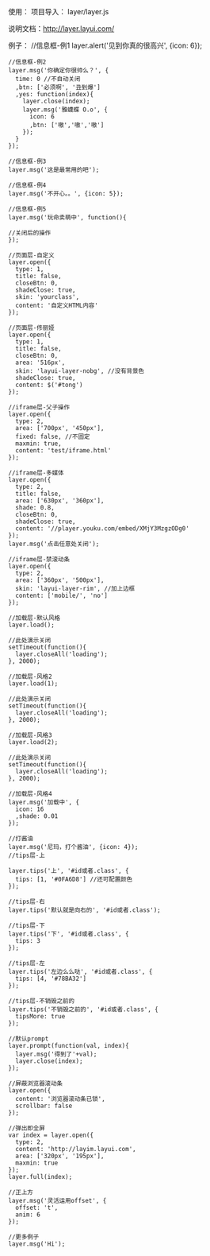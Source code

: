 
使用：
 	项目导入： layer/layer.js

说明文档：http://layer.layui.com/

例子：
	//信息框-例1
	layer.alert('见到你真的很高兴', {icon: 6});
	 
	//信息框-例2
	layer.msg('你确定你很帅么？', {
	  time: 0 //不自动关闭
	  ,btn: ['必须啊', '丑到爆']
	  ,yes: function(index){
	    layer.close(index);
	    layer.msg('雅蠛蝶 O.o', {
	      icon: 6
	      ,btn: ['嗷','嗷','嗷']
	    });
	  }
	});

	//信息框-例3
	layer.msg('这是最常用的吧');

	//信息框-例4
	layer.msg('不开心。。', {icon: 5});

	//信息框-例5
	layer.msg('玩命卖萌中', function(){

	//关闭后的操作
	});

	//页面层-自定义
	layer.open({
	  type: 1,
	  title: false,
	  closeBtn: 0,
	  shadeClose: true,
	  skin: 'yourclass',
	  content: '自定义HTML内容'
	});

	//页面层-佟丽娅
	layer.open({
	  type: 1,
	  title: false,
	  closeBtn: 0,
	  area: '516px',
	  skin: 'layui-layer-nobg', //没有背景色
	  shadeClose: true,
	  content: $('#tong')
	});

	//iframe层-父子操作
	layer.open({
	  type: 2,
	  area: ['700px', '450px'],
	  fixed: false, //不固定
	  maxmin: true,
	  content: 'test/iframe.html'
	});

	//iframe层-多媒体
	layer.open({
	  type: 2,
	  title: false,
	  area: ['630px', '360px'],
	  shade: 0.8,
	  closeBtn: 0,
	  shadeClose: true,
	  content: '//player.youku.com/embed/XMjY3MzgzODg0'
	});
	layer.msg('点击任意处关闭');

	//iframe层-禁滚动条
	layer.open({
	  type: 2,
	  area: ['360px', '500px'],
	  skin: 'layui-layer-rim', //加上边框
	  content: ['mobile/', 'no']
	});

	//加载层-默认风格
	layer.load();

	//此处演示关闭
	setTimeout(function(){
	  layer.closeAll('loading');
	}, 2000);

	//加载层-风格2
	layer.load(1);

	//此处演示关闭
	setTimeout(function(){
	  layer.closeAll('loading');
	}, 2000);

	//加载层-风格3
	layer.load(2);

	//此处演示关闭
	setTimeout(function(){
	  layer.closeAll('loading');
	}, 2000);

	//加载层-风格4
	layer.msg('加载中', {
	  icon: 16
	  ,shade: 0.01
	});

	//打酱油
	layer.msg('尼玛，打个酱油', {icon: 4});
	//tips层-上

	layer.tips('上', '#id或者.class', {
	  tips: [1, '#0FA6D8'] //还可配置颜色
	});

	//tips层-右
	layer.tips('默认就是向右的', '#id或者.class');

	//tips层-下
	layer.tips('下', '#id或者.class', {
	  tips: 3
	});

	//tips层-左
	layer.tips('左边么么哒', '#id或者.class', {
	  tips: [4, '#78BA32']
	});

	//tips层-不销毁之前的
	layer.tips('不销毁之前的', '#id或者.class', {
	  tipsMore: true
	});

	//默认prompt
	layer.prompt(function(val, index){
	  layer.msg('得到了'+val);
	  layer.close(index);
	});

	//屏蔽浏览器滚动条
	layer.open({
	  content: '浏览器滚动条已锁',
	  scrollbar: false
	});

	//弹出即全屏
	var index = layer.open({
	  type: 2,
	  content: 'http://layim.layui.com',
	  area: ['320px', '195px'],
	  maxmin: true
	});
	layer.full(index);

	//正上方
	layer.msg('灵活运用offset', {
	  offset: 't',
	  anim: 6
	});

	//更多例子 
	layer.msg('Hi');
